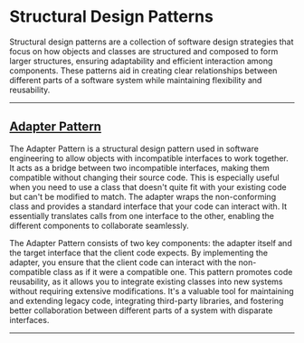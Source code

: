 # Structural Design Patterns

Structural design patterns are a collection of software design strategies that focus on how objects and classes are structured and composed to form larger structures, ensuring adaptability and efficient interaction among components. These patterns aid in creating clear relationships between different parts of a software system while maintaining flexibility and reusability.

---

## [Adapter Pattern](./adapterPattern/)

The Adapter Pattern is a structural design pattern used in software engineering to allow objects with incompatible interfaces to work together. It acts as a bridge between two incompatible interfaces, making them compatible without changing their source code. This is especially useful when you need to use a class that doesn't quite fit with your existing code but can't be modified to match. The adapter wraps the non-conforming class and provides a standard interface that your code can interact with. It essentially translates calls from one interface to the other, enabling the different components to collaborate seamlessly.

The Adapter Pattern consists of two key components: the adapter itself and the target interface that the client code expects. By implementing the adapter, you ensure that the client code can interact with the non-compatible class as if it were a compatible one. This pattern promotes code reusability, as it allows you to integrate existing classes into new systems without requiring extensive modifications. It's a valuable tool for maintaining and extending legacy code, integrating third-party libraries, and fostering better collaboration between different parts of a system with disparate interfaces.

---


